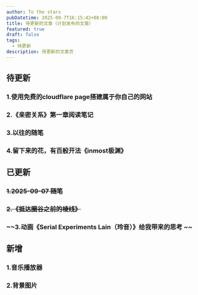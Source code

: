 ```yaml
---
author: To the stars
pubDatetime: 2025-09-7T16:15:42+08:00
title: 待更新的文章（计划发布的文章）
featured: true
draft: false
tags:
  - 待更新
description: 待更新的文章页
---
```


## 待更新

### 1.使用免费的cloudflare page搭建属于你自己的网站
### 2.《亲密关系》第一章阅读笔记
### 3.以往的随笔
### 4.留下来的花，有百般开法《inmost极渊》  

## 已更新

### ~~1.2025-09-07 随笔~~
### ~~2.《抵达圈谷之前的棱线》~~
### ~~3.动画《Serial Experiments Lain（玲音）》给我带来的思考 ~~ 

## 新增
### 1.音乐播放器
### 2.背景图片